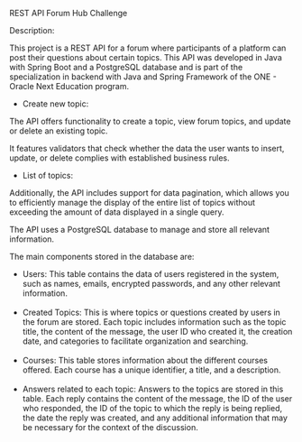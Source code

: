 REST API Forum Hub Challenge

Description:

This project is a REST API for a forum where participants
of a platform can post their questions about certain topics.
This API was developed in Java with Spring Boot and a 
PostgreSQL database and is part of the specialization in 
backend with Java and Spring Framework of the ONE - Oracle
Next Education program.

- Create new topic:

The API offers functionality to create a topic, view forum 
topics, and update or delete an existing topic.

It features validators that check whether the data the user 
wants to insert, update, or delete complies with established
business rules.

- List of topics:

Additionally, the API includes support for data pagination,
which allows you to efficiently manage the display of the 
entire list of topics without exceeding the amount of data
displayed in a single query.

The API uses a PostgreSQL database to manage and
store all relevant information.

The main components stored in the database are:

- Users: This table contains the data of users
registered in the system, such as names, emails, encrypted
passwords, and any other relevant information.
<br><br>
- Created Topics: This is where topics or questions created
by users in the forum are stored. Each topic includes 
information such as the topic title, the content of the message,
the user ID who created it, the creation date, and categories
to facilitate organization and searching.
<br><br>
- Courses: This table stores information about the different
courses offered. Each course has a unique identifier, a title, 
and a description.
<br><br>
- Answers related to each topic: Answers to the topics are stored
in this table. Each reply contains the content of the message, 
the ID of the user who responded, the ID of the topic to which 
the reply is being replied, the date the reply was created, and 
any additional information that may be necessary for the context 
of the discussion.
<br><br>
